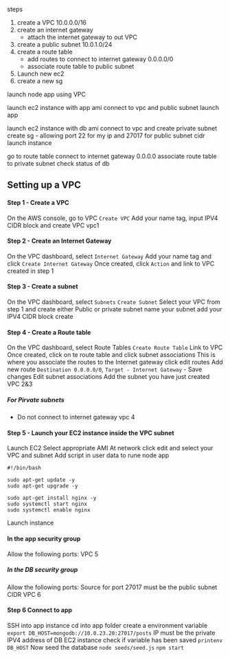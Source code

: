 steps
1. create a VPC 10.0.0.0/16
2. create an internet gateway
    - attach the internet gateway to out VPC
3. create a public subnet 10.0.1.0/24
4. create a route table
    - add routes to connect to internet gateway  0.0.0.0/0
    - associate route table to public subnet
5. Launch new ec2
6. create a new sg

launch node app using VPC

launch ec2 instance with app ami
connect to vpc and public subnet
launch app

launch ec2 instance with db ami
connect to vpc and create private subnet
create sg - allowing port 22 for my ip and 27017 for public subnet cidr
launch instance

go to route table
connect to internet gateway 0.0.0.0
associate route table to private subnet
check status of db

## Setting up a VPC
#### Step 1 - Create a VPC
On the AWS console, go to VPC
`Create VPC`
Add your name tag, input IPV4 CIDR block and create VPC
vpc1

#### Step 2 - Create an Internet Gateway
On the VPC dashboard, select `Internet Gateway`
Add your name tag and click `Create Internet Gateway`
Once created, click `Action` and link to VPC created in step 1

#### Step 3 -  Create a subnet
On the VPC dashboard, select `Subnets`
`Create Subnet`
Select your VPC from step 1 and create either Public or private subnet
name your subnet
add your IPV4 CIDR block
create

#### Step 4 - Create a Route table
On the VPC dashboard, select Route Tables
`Create Route Table`
Link to VPC
Once created, click on te route table and click subnet associations
This is where you associate the routes to the Internet gateway
click edit routes
Add new route
`Destination 0.0.0.0/0`, `Target - Internet Gateway` - Save changes
Edit subnet associations
Add the subnet you have just created
VPC 2&3

##### For Pirvate subnets
- Do not connect to internet gateway
vpc 4

#### Step 5 - Launch your EC2 instance inside the VPC subnet
Launch EC2
Select appropriate AMI
At network click edit and select your VPC and subnet
Add script in user data to rune node app
```
#!/bin/bash

sudo apt-get update -y
sudo apt-get upgrade -y

sudo apt-get install nginx -y
sudo systemctl start nginx
sudo systemctl enable nginx
```
Launch instance
#### In the app security group
Allow the following ports:
VPC 5

##### In the DB security group
Allow the following ports:
Source for port 27017 must be the public subnet CIDR
VPC 6

#### Step 6 Connect to app
SSH into app instance
cd into app folder
create a environment variable
`export DB_HOST=mongodb://10.0.23.20:27017/posts`
IP must be the private IPV4 address of DB EC2 instance
check if variable has been saved `printenv DB_HOST`
Now seed the database `node seeds/seed.js`
`npm start`
